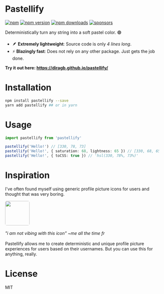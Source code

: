 # Pastellify

[![npm](https://img.shields.io/badge/npm-pastellify-brightgreen.svg?style=flat-square)](https://www.npmjs.com/package/pastellify)
[![npm version](https://img.shields.io/npm/v/pastellify.svg?style=flat-square)](https://www.npmjs.com/package/pastellify)
[![npm downloads](https://img.shields.io/npm/dm/pastellify.svg?style=flat-square)](https://www.npmjs.com/package/pastellify)
[![sponsors](https://img.shields.io/github/sponsors/diragb)](https://github.com/sponsors/diragb)

Deterministically turn any string into a soft pastel color. 🟣

- 🪶 **Extremely lightweight**: Source code is only *4 lines long*.
- ⚡ **Blazingly fast**: Does not rely on any other package. Just gets the job done.

**Try it out here: https://diragb.github.io/pastellify/**

# Installation
```bash
npm install pastellify --save
yarn add pastellify ## or in yarn
```

# Usage
```ts
import pastellify from 'pastellify'

pastellify('Hello!') // [330, 78, 73]
pastellify('Hello!', { saturation: 68, lightness: 65 }) // [330, 68, 65]
pastellify('Hello!', { toCSS: true }) // 'hsl(330, 78%, 73%)'
```

# Inspiration
I've often found myself using generic profile picture icons for users and thought that was very boring.

<div style="display: flex; flex-direction: column;">
  <img
    src='https://static.vecteezy.com/system/resources/previews/002/318/271/original/user-profile-icon-free-vector.jpg'
    style="width: 80px; border-radius: 5px;"
  />
  <br />
  <i>"i am not vibing with this icon" ~me all the time fr</i>
</div>

<br />
Pastellify allows me to create deterministic and unique profile picture experiences for users based on their usernames. But you can use this for anything, really.

<br />

# License
MIT

